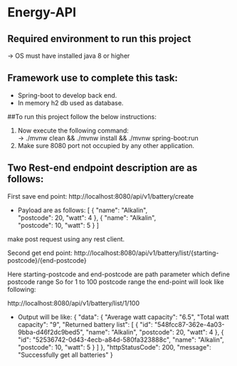 # Energy-API

## Required environment to run this project
&#8594; OS must have installed java 8 or higher <br />

## Framework use to complete this task:
* Spring-boot to develop back end.
* In memory h2 db used as database.

##To run this project follow the below instructions:
1. Now execute the following command: <br />
   &#8594; ./mvnw clean && ./mvnw install && ./mvnw spring-boot:run
2. Make sure 8080 port not occupied by any other application.

## Two Rest-end endpoint description are as follows:
 First save end point: http://localhost:8080/api/v1/battery/create
 * Payload are as follows:
 [
  {
       "name": "Alkalin",      
       "postcode": 20,
       "watt": 4
   },
   {
      "name": "Alkalin",      
      "postcode": 10,
      "watt": 5
   }
]

 make post request using any rest client.

 Second get end point: 
 http://localhost:8080/api/v1/battery/list/{starting-postcode}/{end-postcode}

 Here starting-postcode and end-postcode are path parameter which define postcode range
 So for 1 to 100 postcode range the end-point will look like following:

http://localhost:8080/api/v1/battery/list/1/100

* Output will be like:
  {
    "data": 
    {
      "Average watt capacity": "6.5",
      "Total watt capacity": "9",
      "Returned battery list": [
         {
             "id": "548fcc87-362e-4a03-9bba-d46f2dc9bed5",
             "name": "Alkalin",
             "postcode": 20,
             "watt": 4
         },
         {
             "id": "52536742-0d43-4ecb-a84d-580fa323888c",
             "name": "Alkalin",
             "postcode": 10,
             "watt": 5
         }
      ]
    },
    "httpStatusCode": 200,
    "message": "Successfully get all batteries"
  }
